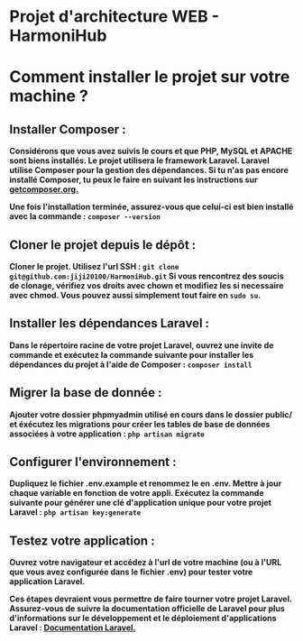 # Projet d'architecture WEB - HarmoniHub

<h1>Comment installer le projet sur <b>votre machine<b> ?</h1>

<h2>Installer Composer :</h2>

Considérons que vous avez suivis le cours et que PHP, MySQL et APACHE sont biens installés. Le projet utilisera le framework Laravel.
Laravel utilise Composer pour la gestion des dépendances. Si tu n'as pas encore installé Composer, tu peux le faire en suivant les instructions sur <a href="getcomposer.org">getcomposer.org.</a>

Une fois l'installation terminée, assurez-vous que celui-ci est bien installé avec la commande : `composer --version`

<h2>Cloner le projet depuis le dépôt :</h2>

Cloner le projet. Utilisez l'url SSH : `git clone git@github.com:jiji20100/HarmoniHub.git`
Si vous rencontrez des soucis de clonage, vérifiez vos droits avec chown et modifiez les si necessaire avec chmod. Vous pouvez aussi simplement tout faire en `sudo su`.

<h2>Installer les dépendances Laravel :</h2>

Dans le répertoire racine de votre projet Laravel, ouvrez une invite de commande et exécutez la commande suivante pour installer les dépendances du projet à l'aide de Composer : `composer install`

<h2> Migrer la base de donnée :</h2>

Ajouter votre dossier phpmyadmin utilisé en cours dans le dossier public/ et éxécutez les migrations pour créer les tables de base de données associées à votre application : `php artisan migrate`

<h2>Configurer l'environnement :</h2>

Dupliquez le fichier .env.example et renommez le en .env. Mettre à jour chaque variable en fonction de votre appli.
Exécutez la commande suivante pour générer une clé d'application unique pour votre projet Laravel : `php artisan key:generate`

<h2>Testez votre application :</h2>

Ouvrez votre navigateur et accédez à l'url de votre machine (ou à l'URL que vous avez configurée dans le fichier .env) pour tester votre application Laravel.

Ces étapes devraient vous permettre de faire tourner votre projet Laravel. Assurez-vous de suivre la documentation officielle de Laravel pour plus d'informations sur le développement et le déploiement d'applications Laravel : <a href="https://laravel.com/docs/10.x">Documentation Laravel.</a>

